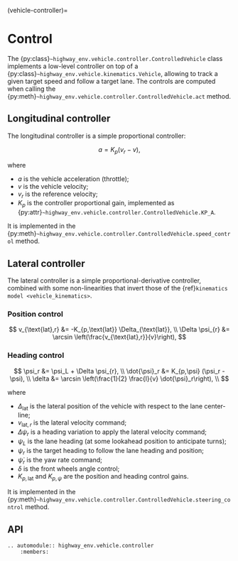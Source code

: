(vehicle-controller)=

# Control

The {py:class}`~highway_env.vehicle.controller.ControlledVehicle` class implements a low-level controller on top of a {py:class}`~highway_env.vehicle.kinematics.Vehicle`, allowing to track a given target speed and follow a target lane.
The controls are computed when calling the {py:meth}`~highway_env.vehicle.controller.ControlledVehicle.act` method.

## Longitudinal controller

The longitudinal controller is a simple proportional controller:

$$
a = K_p(v_r - v),
$$

where

- $a$ is the vehicle acceleration (throttle);
- $v$ is the vehicle velocity;
- $v_r$ is the reference velocity;
- $K_p$ is the controller proportional gain, implemented as {py:attr}`~highway_env.vehicle.controller.ControlledVehicle.KP_A`.

It is implemented in the {py:meth}`~highway_env.vehicle.controller.ControlledVehicle.speed_control` method.

## Lateral controller

The lateral controller is a simple proportional-derivative controller, combined with some non-linearities that invert those of the {ref}`kinematics model <vehicle_kinematics>`.

### Position control

$$
v_{\text{lat},r} &= -K_{p,\text{lat}} \Delta_{\text{lat}}, \\ \Delta \psi_{r} &= \arcsin \left(\frac{v_{\text{lat},r}}{v}\right),
$$

### Heading control

$$
\psi_r &= \psi_L + \Delta \psi_{r}, \\ \dot{\psi}_r &= K_{p,\psi} (\psi_r - \psi), \\ \delta &= \arcsin \left(\frac{1}{2} \frac{l}{v} \dot{\psi}_r\right), \\
$$

where

- $\Delta_{\text{lat}}$ is the lateral position of the vehicle with respect to the lane center-line;
- $v_{\text{lat},r}$ is the lateral velocity command;
- $\Delta \psi_{r}$ is a heading variation to apply the lateral velocity command;
- $\psi_L$ is the lane heading (at some lookahead position to anticipate turns);
- $\psi_r$ is the target heading to follow the lane heading and position;
- $\dot{\psi}_r$ is the yaw rate command;
- $\delta$ is the front wheels angle control;
- $K_{p,\text{lat}}$ and $K_{p,\psi}$ are the position and heading control gains.

It is implemented in the {py:meth}`~highway_env.vehicle.controller.ControlledVehicle.steering_control` method.

## API

```{eval-rst}
.. automodule:: highway_env.vehicle.controller
    :members:
```
